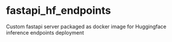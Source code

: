 # fastapi_hf_endpoints
Custom fastapi server packaged as docker image for Huggingface inference endpoints deployment
